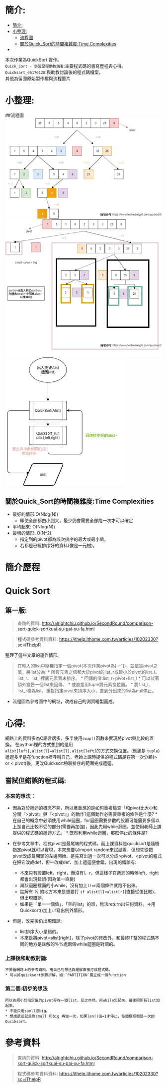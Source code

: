 # 簡介:
<!-- TOC START min:1 max:3 link:true asterisk:false update:true -->
- [簡介:](#簡介)
- [小整理:](#小整理)
    - [流程圖](#流程圖)
    - [關於Quick_Sort的時間複雜度:Time Complexities](#關於quick_sort的時間複雜度time-complexities)
- [](#)
<!-- TOC END -->


本次作業為QuickSort 實作。
<br>`Quick_Sort - 學習歷程助教請看`:主要程式碼的書寫歷程與心得。
<br>`Quicksort_06170128`:與助教討論後的程式碼檔案。
<br>其他為留圖原始製作檔與流程圖片

# 小整理:
##流程圖
![QuickSort](QuickSort.jpg)
![QuickSort2](QickSort2.jpg)
![QuickSort](Quicksort_d.jpg)
## 關於Quick_Sort的時間複雜度:Time Complexities
* 最好的情形:O(Nlog(N))
    * 即使全部都由小到大，最少仍會需要全部跑一次才可以確定
* 平均起來: O(Nlog(N))
* 最壞的情形: O(N^2)
    * 指定到的pivot都為該次排序的最大或最小值。
    * 若都是已經排序好的資料(像是一元樹)。
# 簡介歷程
# Quick Sort

## 第一版:
> 查詢的資料:
http://alrightchiu.github.io/SecondRound/comparison-sort-quick-sortkuai-su-pai-xu-fa.html

>程式碼參考資料資料:
https://ithelp.ithome.com.tw/articles/10202330?sc=iThelpR

整理了這些文章的運作情形。

   > 在輸入的list中隨機指定一個pivot(本次作業pivot為[::-1])，並依據pivot之值，將list分為:
     * 所有元素之值都大於pivot的list_r或皆小於pivot的list_l。list_r、list_l裡面元素暫未排序。
     * 回傳的值:list_r+pivot+list_l
         * 可以試著額外宣告一個list來回傳。
         * 或直接用tuple將元素換位置。
     * 將1ist_l、list_r視為list，重複指定pivot來排序大小，直到分出來的list為null停止。

*  流程圖為參考圖中的網址，改成自己的測資繪製而成。


# 心得:
網路上的資料多為C語言居多，多半使用`swap()`函數來實現將pivot與比較的置換。
在python裡的方式想到的是用`alist[left],alist[l]=alist[l],alist[left]`的方式交換位置。(應該是 `tuple`)
遞迴多半是在function裡呼叫自己，老師上課時提供的程式碼是在第一次分類(> or < pivot)後，更改Quicksort檢驗排序的範圍完成遞迴。

## 嘗試但錯誤的程式碼:
### 本來的想法：
* 因為對於遞迴的概念不熟，所以著重想的是如何重複檢查「和pivot比大小和分類『>pivot』與『<pivot』」的動作?這個動作必需要重複的條件是什麼?
       * 在自己的概念中必須使用while迴圈，for迴圈需要參數的設置可能需要多個以上是自己比較不受的部分(需要再加強)，因此先用while迴圈。並使用老師上課提供的程式碼的遞迴方式。
            * 既然利用while迴圈，那麼停止的條件是?

*  在參考文章中，程式pivot是最尾端的程式碼，而上課資料是quicksort是隨機指定pivot就可以實現，本來想要以import random來試試看，但想先從把pivot改成最開頭的左邊開始。是先寫出過一次可以分成>pivot、<pivot的程式在把它改成def，但一改成def、加上遞迴便會錯。出現的錯誤有:
    * 本來只有設置left、right，而沒有l、r，但這樣子在遞迴的時候left、right都會出現錯誤(因為值一直變)
    * 巢狀迴圈裡面的小while，沒有加上`l!=r`兩個條件就跑不出來。
    * 註解有 % 的地方本來是想要打 `if alist[l]<alist[r]`(直接從值比較)，但出現錯誤。
    * 如果是「單一一個值」、「空的list」的話，無法return出任何資料。=>用Quicksort()加上`if`寫出例外情形。
* 但是，改完後仍出現錯誤:
    * list排序大小是錯的。
    * 本來是將pivot=alist[right]，除了pivot的修改外，和最終IT幫的程式碼不同的地方是註解的%%處兩個while迴圈是對調的。

### 上課後和助教討論:
    不要看網路上的參考資料，用自己的想法與理解直接打成程式碼。
    * 可以將quicksort步驟拆解，如:`PARTITION`獨立成一個function
### 第二個:初步的想法
    所以先把小於指定值的pivot存在一個list，反之亦然。用while包起來，最後把所有list加起來。
    * 不能只用samll或big。
    * 想成遞迴就是對small 和big 再做一次，如果len()值=1才停止，每個框框都是一次的Quciksort。
# 參考資料
> 查詢的資料:
http://alrightchiu.github.io/SecondRound/comparison-sort-quick-sortkuai-su-pai-xu-fa.html

>程式碼參考資料資料:
https://ithelp.ithome.com.tw/articles/10202330?sc=iThelpR
